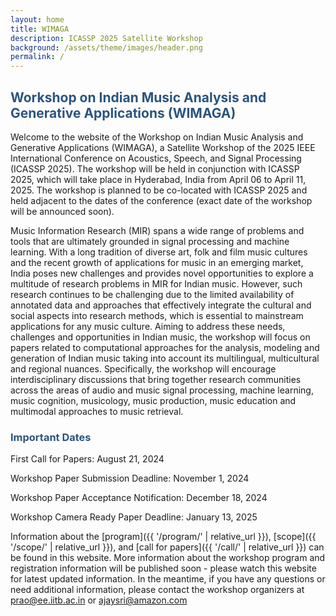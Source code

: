 ```yaml
---
layout: home
title: WIMAGA
description: ICASSP 2025 Satellite Workshop
background: /assets/theme/images/header.png
permalink: /
---
```



## **<span style="color:#2B547E">Workshop on Indian Music Analysis and Generative Applications (WIMAGA)</span>**

Welcome to the website of the Workshop on Indian Music Analysis and Generative Applications (WIMAGA), a Satellite Workshop of the 2025 IEEE International Conference on Acoustics, Speech, and Signal Processing (ICASSP 2025). The workshop will be held in conjunction with ICASSP 2025, which will take place in Hyderabad, India from April 06 to April 11, 2025. The workshop is planned to be co-located with ICASSP 2025 and held adjacent to the dates of the conference (exact date of the workshop will be announced soon). 

Music Information Research (MIR) spans a wide range of problems and tools that are ultimately grounded in signal processing and machine learning. With a long tradition of diverse art, folk and film music cultures and the recent growth of applications for music in an emerging market, India poses new challenges and provides novel opportunities to explore a multitude of research problems in MIR for Indian music. However, such research continues to be challenging due to the limited availability of annotated data and approaches that effectively integrate the cultural and social aspects into research methods, which is essential to mainstream applications for any music culture. Aiming to address these needs, challenges and opportunities in Indian music, the workshop will focus on papers related to computational approaches for the analysis, modeling and generation of Indian music taking into account its multilingual, multicultural and regional nuances. Specifically, the workshop will encourage interdisciplinary discussions that bring together research communities across the areas of audio and music signal processing, machine learning, music cognition, musicology, music production, music education and multimodal approaches to music retrieval. 

### **<span style="color:#2B547E">Important Dates</span>**

First Call for Papers: August 21, 2024

Workshop Paper Submission Deadline: November 1, 2024

Workshop Paper Acceptance Notification: December 18, 2024

Workshop Camera Ready Paper Deadline: January 13, 2025

Information about the [program]({{ '/program/' | relative_url }}), [scope]({{ '/scope/' | relative_url }}), and [call for papers]({{ '/call/' | relative_url }}) can be found in this website. More information about the workshop program and registration information will be published soon - please watch this website for latest updated information. In the meantime, if you have any questions or need additional information, please contact the workshop organizers at [prao@ee.iitb.ac.in](mailto:prao@ee.iitb.ac.in) or [ajaysri@amazon.com](mailto:ajaysri@amazon.com)
